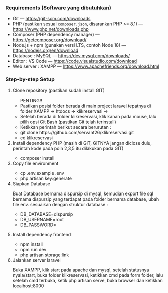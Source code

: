 <h3>Requirements (Software yang dibutuhkan)</h3>
  <ul>
    <li>Git — <a href="https://git-scm.com/downloads" target="_blank">https://git-scm.com/downloads</a></li>
    <li>PHP (pastikan sesuai <code>composer.json</code>, disarankan PHP &gt;= 8.1) — <a href="https://www.php.net/downloads.php" target="_blank">https://www.php.net/downloads.php</a></li>
    <li>Composer (PHP dependency manager) — <a href="https://getcomposer.org/download/" target="_blank">https://getcomposer.org/download/</a></li>
    <li>Node.js + npm (gunakan versi LTS, contoh Node 18) — <a href="https://nodejs.org/en/download" target="_blank">https://nodejs.org/en/download</a></li>
    <li>Database : MySQL — <a href="https://dev.mysql.com/downloads/" target="_blank">https://dev.mysql.com/downloads/</a>
    </li>
    <li>Editor : VS Code — <a href="https://code.visualstudio.com/download" target="_blank">https://code.visualstudio.com/download</a></li>
    <li>Web server : XAMPP — <a href="https://www.apachefriends.org/download.html" target="_blank">https://www.apachefriends.org/download.html</a></li>
  </ul>

  <h3>Step-by-step Setup</h3>
  <ol>
      <li>Clone repository (pastikan sudah install GIT)</li>
      <ul>PENTING!!
          <li>Pastikan posisi folder berada di main project laravel tepatnya di folder XAMPP -> htdocs -> klikreservasi -> </li>
          <li>Setelah berada di folder klikreservasi, klik kanan pada mouse, lalu pilih opsi Git Bash (pastikan Git telah terinstall)</li>
          <li>Ketikkan perintah berikut secara berurutan :</li>
          <li>git clone https://github.com/servant26/klikreservasi.git</li>
          <li>cd klikreservasi</li>
      </ul>
      <li>Install dependency PHP (masih di GIT, GITNYA jangan diclose dulu, perintah kode pada poin 2,3,5 itu dilakukan pada GIT)</li>
      <ul>
          <li>composer install</li>
      </ul>
      <li>Copy file environment</li>
      <ul><li>cp .env.example .env</li>
          <li>php artisan key:generate</li>
      </ul>
      <li>Siapkan Database</li>
          <p>Buat Database bernama dispursip di mysql, kemudian export file sql bernama dispursip yang terdapat pada folder bernama database, ubah file env. sesuaikan dengan struktur database :
<ul>
<li>DB_DATABASE=dispursip</li>
<li>DB_USERNAME=root</li>
<li>DB_PASSWORD= </li>
</ul></p>
      <li>Install dependency frontend</li>
          <ul>
              <li>npm install</li>
              <li>npm run dev</li>
              <li>php artisan storage:link</li>
          </ul>
        <li>Jalankan server laravel</li>
          <p>Buka XAMPP, klik start pada apache dan mysql, setelah statusnya nyala/start, buka folder klikreservasi, ketikkan cmd pada form folder, lalu setelah cmd terbuka, ketik php artisan serve, buka browser dan ketikkan localhost:8000 </p>
  </ol>
